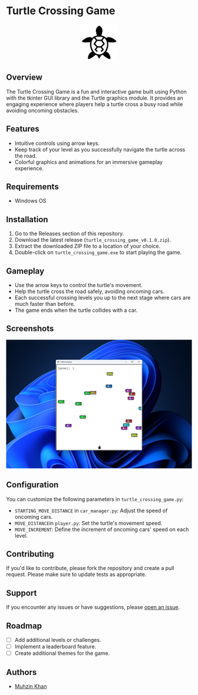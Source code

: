 # Turtle Crossing Game

<p align="center">
  <img src="./assets/turtle.png" alt="Snake Game Logo" height="100">
</p>

## Overview

The Turtle Crossing Game is a fun and interactive game built using Python with the tkinter GUI library and the Turtle graphics module. It provides an engaging experience where players help a turtle cross a busy road while avoiding oncoming obstacles.

## Features

- Intuitive controls using arrow keys.
- Keep track of your level as you successfully navigate the turtle across the road.
- Colorful graphics and animations for an immersive gameplay experience.

## Requirements

- Windows OS

## Installation

1. Go to the Releases section of this repository.
2. Download the latest release (`turtle_crossing_game_v0.1.0.zip`).
3. Extract the downloaded ZIP file to a location of your choice.
4. Double-click on `turtle_crossing_game.exe` to start playing the game.

## Gameplay

- Use the arrow keys to control the turtle's movement.
- Help the turtle cross the road safely, avoiding oncoming cars.
- Each successful crossing levels you up to the next stage where cars are much faster than before.
- The game ends when the turtle collides with a car.

## Screenshots

![Gameplay Screenshot](./screenshot/gameplay.png)

## Configuration

You can customize the following parameters in `turtle_crossing_game.py`:

- `STARTING_MOVE_DISTANCE` in `car_manager.py`: Adjust the speed of oncoming cars.
- `MOVE_DISTANCE`in `player.py`: Set the turtle's movement speed.
- `MOVE_INCREMENT`: Define the increment of oncoming cars' speed on each level.

## Contributing

If you'd like to contribute, please fork the repository and create a pull request. Please make sure to update tests as appropriate.

## Support

If you encounter any issues or have suggestions, please [open an issue](https://github.com/yourusername/turtle-crossing-game/issues).

## Roadmap

- [ ] Add additional levels or challenges.
- [ ] Implement a leaderboard feature.
- [ ] Create additional themes for the game.

## Authors

- [Muhzin Khan](https://github.com/muhzinkhan)

